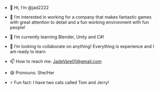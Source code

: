 - 👋 Hi, I’m @jad2222
  
- 👀 I’m interested in working for a company that makes fantastic games with great attention to detail and a fun working environment with fun people!
  
- 🌱 I’m currently learning Blender, Unity and C#!
  
- 💞️ I’m looking to collaborate on anything! Everything is experience and I am ready to learn
  
- 📫 How to reach me: JadeVare01@gmail.com
  
- 😄 Pronouns: She/Her
  
- ⚡ Fun fact: I have two cats called Tom and Jerry!

<!---
jad2222/jad2222 is a ✨ special ✨ repository because its `README.md` (this file) appears on your GitHub profile.
You can click the Preview link to take a look at your changes.
--->
